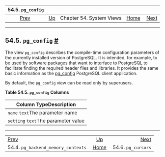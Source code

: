 <!--?xml version="1.0" encoding="UTF-8" standalone="no"?-->

|                                 54.5. `pg_config`                                |                                             |                          |                                                       |                                                  |
| :------------------------------------------------------------------------------: | :------------------------------------------ | :----------------------: | ----------------------------------------------------: | -----------------------------------------------: |
| [Prev](view-pg-backend-memory-contexts.html "54.4. pg_backend_memory_contexts")  | [Up](views.html "Chapter 54. System Views") | Chapter 54. System Views | [Home](index.html "PostgreSQL 17devel Documentation") |  [Next](view-pg-cursors.html "54.6. pg_cursors") |

***

## 54.5. `pg_config` [#](#VIEW-PG-CONFIG)

[]()

The view `pg_config` describes the compile-time configuration parameters of the currently installed version of PostgreSQL. It is intended, for example, to be used by software packages that want to interface to PostgreSQL to facilitate finding the required header files and libraries. It provides the same basic information as the [pg\_config](app-pgconfig.html "pg_config") PostgreSQL client application.

By default, the `pg_config` view can be read only by superusers.

**Table 54.5. `pg_config` Columns**

| Column TypeDescription              |
| ----------------------------------- |
| `name` `text`The parameter name     |
| `setting` `text`The parameter value |

***

|                                                                                  |                                                       |                                                  |
| :------------------------------------------------------------------------------- | :---------------------------------------------------: | -----------------------------------------------: |
| [Prev](view-pg-backend-memory-contexts.html "54.4. pg_backend_memory_contexts")  |      [Up](views.html "Chapter 54. System Views")      |  [Next](view-pg-cursors.html "54.6. pg_cursors") |
| 54.4. `pg_backend_memory_contexts`                                               | [Home](index.html "PostgreSQL 17devel Documentation") |                               54.6. `pg_cursors` |
